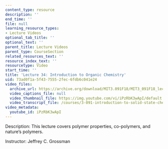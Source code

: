 ```yaml
---
content_type: resource
description: ''
end_time: ''
file: null
learning_resource_types:
- Lecture Videos
optional_tab_title: ''
optional_text: ''
parent_title: Lecture Videos
parent_type: CourseSection
related_resources_text: ''
resource_index_text: ''
resourcetype: Video
start_time: ''
title: 'Lecture 34: Introduction to Organic Chemistry'
uid: 73ad0f1a-5f43-7555-2fec-6fdb6c041e24
video_files:
  archive_url: https://archive.org/download/MIT3.091F18/MIT3_091F18_lec34_300k.mp4
  video_captions_file: null
  video_thumbnail_file: https://img.youtube.com/vi/iPzRbK3wApI/default.jpg
  video_transcript_file: /courses/3-091-introduction-to-solid-state-chemistry-fall-2018/91bf3bbd2ce2d7bfeecde5acadf1c9f9_iPzRbK3wApI.pdf
video_metadata:
  youtube_id: iPzRbK3wApI
---
```


Description: This lecture covers polymer properties, co-polymers, and nature’s polymers.

Instructor: Jeffrey C. Grossman

